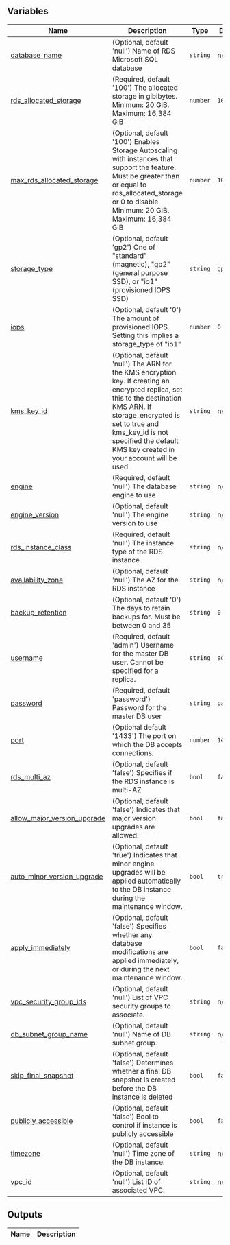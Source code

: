 ## Variables

| Name | Description | Type | Default | Required |
|------|-------------|------|---------|:--------:|
| <a name="input_database_name"></a> [database\_name](#input\_database\_name) | (Optional, default 'null') Name of RDS Microsoft SQL database | `string` | n/a | no |
| <a name="input_rds_allocated_storage"></a> [rds\_allocated\_storage](#input\_rds\_allocated\_storage) | (Required, default '100') The allocated storage in gibibytes. Minimum: 20 GiB. Maximum: 16,384 GiB | `number` | `100` | yes |
| <a name="input_max_rds_allocated_storage"></a> [max\_rds\_allocated\_storage](#input\_max\_rds\_allocated\_storage) | (Optional, default '100') Enables Storage Autoscaling with instances that support the feature. Must be greater than or equal to rds_allocated_storage or 0 to disable. Minimum: 20 GiB. Maximum: 16,384 GiB | `number` | `100` | no |
| <a name="input_storage_type"></a> [storage\_type](#input\_storage\_type) | (Optional, default 'gp2') One of "standard" (magnetic), "gp2" (general purpose SSD), or "io1" (provisioned IOPS SSD) | `string` | `gp2` | no |
| <a name="input_ios"></a> [iops](#input\_iops) | (Optional, default '0') The amount of provisioned IOPS. Setting this implies a storage_type of "io1" | `number` | `0` | no |
| <a name="input_kms_key_id"></a> [kms\_key\_id](#input\_kms\_key\_id) | (Optional, default 'null') The ARN for the KMS encryption key. If creating an encrypted replica, set this to the destination KMS ARN. If storage_encrypted is set to true and kms_key_id is not specified the default KMS key created in your account will be used | `string` | n/a | no |
| <a name="input_engine"></a> [engine](#input\_engine) | (Required, default 'null') The database engine to use | `string` | n/a | yes |
| <a name="input_engine_version"></a> [engine\_version](#input\_engine\_version) | (Optional, default 'null') The engine version to use | `string` | n/a | no |
| <a name="input_rds_instance_class"></a> [rds\_instance\_class](#input\_rds\_instance\_class) | (Required, default 'null') The instance type of the RDS instance | `string` | n/a | yes |
| <a name="input_availability_zone"></a> [availability\_zone](#input\_availability\_zone) | (Optional, default 'null') The AZ for the RDS instance | `string` | n/a | no |
| <a name="input_backup_retention"></a> [backup\_retention](#input\_backup\_retention) | (Optional, default '0') The days to retain backups for. Must be between 0 and 35 | `string` | `0` | no |
| <a name="input_username"></a> [username](#input\_username) | (Required, default 'admin') Username for the master DB user. Cannot be specified for a replica. | `string` | `admin` | yes |
| <a name="input_password"></a> [password](#input\_password) | (Required, default 'password') Password for the master DB user | `string` | `password` | yes |
| <a name="input_port"></a> [port](#input\_port) | (Optional default '1433') The port on which the DB accepts connections. | `number` | `1433` | no |
| <a name="input_rds_multi_az"></a> [rds\_multi\_az](#input\_rds\_multi\_az) | (Optional, default 'false') Specifies if the RDS instance is multi-AZ | `bool` | `false` | no |
| <a name="input_allow_major_version_upgrade"></a> [allow\_major\_version\_upgrade](#input\_allow\_major\_version\_upgrade) | (Optional, default 'false') Indicates that major version upgrades are allowed. | `bool` | `false` | no |
| <a name="input_auto_minor_version_upgrade"></a> [auto\_minor\_version\_upgrade](#input\_auto\_minor\_version\_upgrade) | (Optional, default 'true') Indicates that minor engine upgrades will be applied automatically to the DB instance during the maintenance window. | `bool` | `true` | no |
| <a name="input_apply_immediately"></a> [apply\_immediately](#input\_apply\_immediately) | (Optional, default 'false') Specifies whether any database modifications are applied immediately, or during the next maintenance window. | `bool` | `false` | no |
| <a name="input_vpc_security_group_ids"></a> [vpc\_security\_group\_ids](#input\_vpc\_security\_group\_ids) | (Optional, default 'null') List of VPC security groups to associate. | `string` | n/a | no |
| <a name="input_db_subnet_group_name"></a> [db\_subnet\_group\_name](#input\_db\_subnet\_group\_name) | (Optional, default 'null') Name of DB subnet group. | `string` | n/a | no |
| <a name="input_skip_final_snapshot"></a> [skip\_final\_snapshot](#input\_skip\_final\_snapshot) | (Optional, default 'false') Determines whether a final DB snapshot is created before the DB instance is deleted | `bool` | `false` | no |
| <a name="input_publicly_accessible"></a> [publicly\_accessible](#input\_publicly\_accessible) | (Optional, default 'false') Bool to control if instance is publicly accessible | `bool` | `false` | no |
| <a name="input_timezone"></a> [timezone](#input\_timezone) | (Optional, default 'null') Time zone of the DB instance. | `string` | n/a | no |
| <a name="input_vpc_id"></a> [vpc\_id](#input\_vpc\_id) | (Optional, default 'null') List ID of associated VPC. | `string` | n/a | no |



## Outputs

| Name | Description |
|------|-------------|
